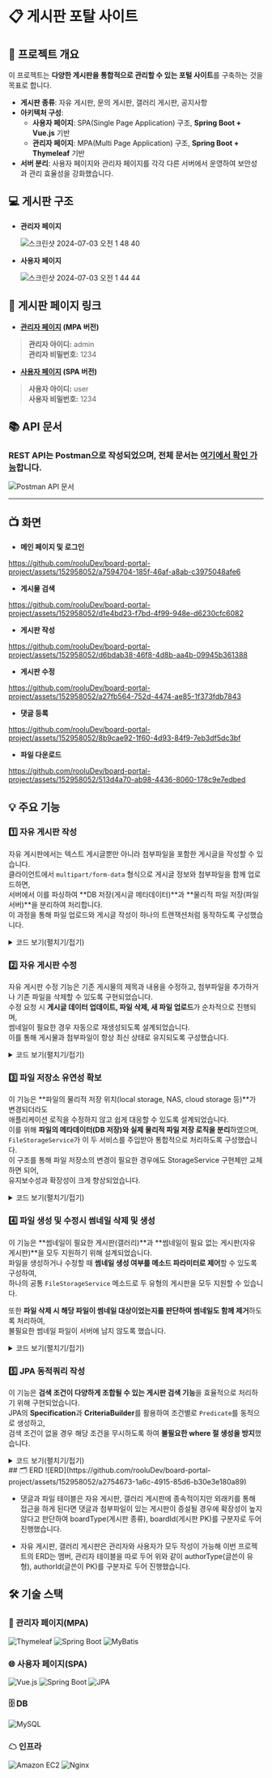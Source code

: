 # 📋 게시판 포탈 사이트

## 📝 프로젝트 개요
이 프로젝트는 **다양한 게시판을 통합적으로 관리할 수 있는 포털 사이트**를 구축하는 것을 목표로 합니다.

- **게시판 종류**: 자유 게시판, 문의 게시판, 갤러리 게시판, 공지사항
- **아키텍처 구성**:
  - **사용자 페이지**: SPA(Single Page Application) 구조, **Spring Boot + Vue.js** 기반
  - **관리자 페이지**: MPA(Multi Page Application) 구조, **Spring Boot + Thymeleaf** 기반
- **서버 분리**: 사용자 페이지와 관리자 페이지를 각각 다른 서버에서 운영하여 보안성과 관리 효율성을 강화했습니다.

## 💻 게시판 구조
+ **관리자 페이지**

  ![스크린샷 2024-07-03 오전 1 48 40](https://github.com/rooluDev/board-portal-project/assets/152958052/de163dde-e054-45a2-ab1a-9c24c66579ad)

+ **사용자 페이지**

  ![스크린샷 2024-07-03 오전 1 44 44](https://github.com/rooluDev/board-portal-project/assets/152958052/3be17fef-4c92-4e07-8611-d81a5cb7541a)


## 🔗 게시판 페이지 링크
+ **[관리자 페이지](http://3.35.111.101:8082/login) (MPA 버전)**
 
> **관리자 아이디:** admin  
> **관리자 비밀번호:** 1234
 
+ **[사용자 페이지](http://3.35.111.101/) (SPA 버전)**

> **사용자 아이디:** user  
> **사용자 비밀번호:** 1234

## 📚 API 문서

### REST API는 Postman으로 작성되었으며, 전체 문서는 [여기에서 확인 가능](https://documenter.getpostman.com/view/32925626/2sA3JRXyGT)합니다.

![Postman API 문서](https://github.com/rooluDev/board-portal-project/assets/152958052/71e90744-543d-415b-a027-94109042d4da)

---


## 📺 화면
  + **메인 페이지 및 로그인**
  

https://github.com/rooluDev/board-portal-project/assets/152958052/a7594704-185f-46af-a8ab-c3975048afe6

  + **게시물 검색**


https://github.com/rooluDev/board-portal-project/assets/152958052/d1e4bd23-f7bd-4f99-948e-d6230cfc6082


  + **게시판 작성**
  

https://github.com/rooluDev/board-portal-project/assets/152958052/d6bdab38-46f8-4d8b-aa4b-09945b361388


  + **게시판 수정**

https://github.com/rooluDev/board-portal-project/assets/152958052/a27fb564-752d-4474-ae85-1f373fdb7843


  
  + **댓글 등록**


https://github.com/rooluDev/board-portal-project/assets/152958052/8b9cae92-1f60-4d93-84f9-7eb3df5dc3bf


  + **파일 다운로드**
  

https://github.com/rooluDev/board-portal-project/assets/152958052/513d4a70-ab98-4436-8060-178c9e7edbed



## 💡 주요 기능

### 1️⃣ 자유 게시판 작성

자유 게시판에서는 텍스트 게시글뿐만 아니라 첨부파일을 포함한 게시글을 작성할 수 있습니다.  
클라이언트에서 `multipart/form-data` 형식으로 게시글 정보와 첨부파일을 함께 업로드하면,  
서버에서 이를 파싱하여 **DB 저장(게시글 메타데이터)**과 **물리적 파일 저장(파일 서버)**을 분리하여 처리합니다.  
이 과정을 통해 파일 업로드와 게시글 작성이 하나의 트랜잭션처럼 동작하도록 구성했습니다.

  <details>
   <summary>코드 보기(펼치기/접기)</summary>
  
    Controller
     ```
      @PostMapping("/board/free")
        public ResponseEntity addBoard(@Valid @ModelAttribute FreeBoardDto freeBoardDto,
                                       @RequestPart(name = "file", required = false) MultipartFile[] fileList,
                                       HttpServletRequest request) {
    
            ...
    
            return ResponseEntity.ok().build();
    
     ```
    DB Service
    ```
        /**
         * 자유게시물 추가
         *
         * @param freeBoardDto ( category_id, author_type, author_id, title, content )
         */
        Long addBoard(FreeBoardDto freeBoardDto);
    ```
    Storage Service
    ```
        /**
         * Multipart File List DB저장 및 물리적 파일 저장
         *
         * @param fileList 저장할 파일 리스트
         * @param boardId 게시판 번호
         * @param boardType 게시판 타입
         * @param thumbnail 썸네일 저장 할지
         */
        void storageFileList(MultipartFile[] fileList, Long boardId, String boardType, boolean thumbnail);
    ```
    
    [Controller 전체 코드](https://github.com/rooluDev/board-portal-project/blob/main/user-page/backend/src/main/java/com/user/backend/controller/FreeBoardController.java#L114-L145)
    
    [Storage Service 전체 코드](https://github.com/rooluDev/board-portal-project/blob/main/user-page/backend/src/main/java/com/user/backend/service/LocalStorageService.java#L34-L68)
  </details>

### 2️⃣ 자유 게시판 수정

자유 게시판 수정 기능은 기존 게시물의 제목과 내용을 수정하고, 첨부파일을 추가하거나 기존 파일을 삭제할 수 있도록 구현되었습니다.  
수정 요청 시 **게시글 데이터 업데이트, 파일 삭제, 새 파일 업로드**가 순차적으로 진행되며,  
썸네일이 필요한 경우 자동으로 재생성되도록 설계되었습니다.  
이를 통해 게시물과 첨부파일이 항상 최신 상태로 유지되도록 구성했습니다.


  <details>
    <summary>코드 보기(펼치기/접기)</summary>
   
     Controller
     ```
      /**
        * 자유게시판 수정
        *
        * @param boardId          PathVariable ( pk )
        * @param freeBoardDto     수정할 데이터
        * @param fileList         추가할 파일
        * @param deleteFileIdList 삭제할 파일의 pk 리스트
        * @param request          HttpServletRequest
        * @return null
        */
       @PutMapping("/board/free/{boardId}")
       public ResponseEntity modifyBoard(@PathVariable(name = "boardId") Long boardId,
                                         @Valid @ModelAttribute FreeBoardDto freeBoardDto,
                                         @RequestParam(name = "deleteFileIdList") List<Long> deleteFileIdList,
                                         @RequestPart(name = "file", required = false) MultipartFile[] fileList,
                                         HttpServletRequest request) {
   
           
           ...
  
           return ResponseEntity.ok().build();
      ```
      
      DB Service
      ```
      /**
       * 게시물 수정
       *
       * @param freeBoardDto ( categoryId, title, content, boardId )
       */
      void modifyBoard(FreeBoardDto freeBoardDto);
      ```
      
      Storage Service
      ```
      /**
       * 썸네일 DB저장 및 물리적 파일 저장
       *
       * @param fileDto 썸네일로 저장할 FileDto
       */
      void storageThumbnail(FileDto fileDto);
  
      /**
       * 파일 리스트 삭제
       *
       * @param deleteFileIdList 삭제할 파일들의 pk 리스트
       * @return 썸네일로 만든 파일 대상이 삭제가 되었는지
       */
      boolean deleteFileList(List<Long> deleteFileIdList);
      ```
      Mapper
      ```
      /**
       * UPDATE tb_free_board
       *
       * @param freeBoardDto ( categoryId, title, content, boardId )
       */
      void updateBoard(FreeBoardDto freeBoardDto);
      ```
      [Controller 전체코드](https://github.com/rooluDev/board-portal-project/blob/main/user-page/backend/src/main/java/com/user/backend/controller/FreeBoardController.java#L147-L186)
  
      [Storage Servie 전체코드](https://github.com/rooluDev/board-portal-project/blob/main/user-page/backend/src/main/java/com/user/backend/service/LocalStorageService.java#L34-L68)
   </details>

### 3️⃣ 파일 저장소 유연성 확보

이 기능은 **파일의 물리적 저장 위치(local storage, NAS, cloud storage 등)**가 변경되더라도  
애플리케이션 로직을 수정하지 않고 쉽게 대응할 수 있도록 설계되었습니다.  
이를 위해 **파일의 메타데이터(DB 저장)와 실제 물리적 파일 저장 로직을 분리**하였으며,  
`FileStorageService`가 이 두 서비스를 주입받아 통합적으로 처리하도록 구성했습니다.  
이 구조를 통해 파일 저장소의 변경이 필요한 경우에도 StorageService 구현체만 교체하면 되어,  
유지보수성과 확장성이 크게 향상되었습니다.

  <details>
    <summary>코드 보기(펼치기/접기)</summary>

     물리적 파일의 저장 위치 변경에 대응하기 위하여 (local storage, cloud storage, NAS 등...) 물리적 파일을 저장하는 StorageService Interface와 metadata를 저장하는 FileService Interface를 분리하고 
     위 두 인터페이스를 의존성을 주입하여 작동하는 FileStorageService를 작성해 유연성을 확보하였다.
   
          Metadata 저장소
          ```
         /**
         * File Service Interface
         */
         public interface FileService {
         
             /**
              * File 등록
              *
              * @param fileList DB에 저장할 File List
              * @param boardId  boardId ( pk )
              * @return 저장된 FileList
              */
             List<FileDto> addFileList(List<FileDto> fileList, Long boardId);
      
             ...
          ```
      
          물리적 파일 저장소
          ```
         /**
          * Storage Service
          */
         public interface StorageService {
         
             /**
              * Multipart File 리스트 물리적 파일 생성
              *
              * @param multipartFiles 저장할 파일
              * @param boardType 보드 타입
              * @return 저장된 파일들 FileDto 리스트
              */
             List<FileDto> storageFileList(MultipartFile[] multipartFiles, String boardType);
         
             /**
              * FileDto로 썸네일 물리적 생성
              *
              * @param fileDto 생성할 원본 파일
              * @return 생성된 Thumbnail의 객체
              */
             ThumbnailDto storageThumbnailFromFile(FileDto fileDto);
         }
         ```
      
         FileStorageService impl
         ```
         /**
          * FileStorageService Impl
          */
         @Service
         @RequiredArgsConstructor
         @Primary
         public class FileStorageServiceImpl implements FileStorageService {
         
             private final StorageService storageService;
             private final FileService fileService;
             private final ThumbnailService thumbnailService;
      
         ...
         ```
  
      [FileStorage Service 전체 코드](https://github.com/rooluDev/board-portal-project/blob/main/user-page/backend/src/main/java/com/user/backend/service/FileStorageServiceImpl.java)
  
   </details>

### 4️⃣ 파일 생성 및 수정시 썸네일 삭제 및 생성

이 기능은 **썸네일이 필요한 게시판(갤러리)**과 **썸네일이 필요 없는 게시판(자유 게시판)**을 모두 지원하기 위해 설계되었습니다.  
파일을 생성하거나 수정할 때 **썸네일 생성 여부를 메소드 파라미터로 제어**할 수 있도록 구성하여,  
하나의 공통 `FileStorageService` 메소드로 두 유형의 게시판을 모두 지원할 수 있습니다.  

또한 **파일 삭제 시 해당 파일이 썸네일 대상이었는지를 판단하여 썸네일도 함께 제거**하도록 처리하여,  
불필요한 썸네일 파일이 서버에 남지 않도록 했습니다.

  <details>
     <summary>코드 보기(펼치기/접기)</summary>
     썸네일이 필요한 게시판(갤러리)과 썸네일이 필요 없는 게시판(자유 게시판) 둘 다 사용하는 File Storage Service에서 썸네일의 생성 유무를 직접 주입해서 둘 다 사용 가능한 메소드를 생성했다.
  
     삭제 메소드
     ```
     /**
       * 파일 리스트 삭제
       *
       * @param deleteFileIdList 삭제할 파일들의 pk 리스트
       * @return 썸네일로 만든 파일 대상이 삭제가 되었는지
       */
      boolean deleteFileList(List<Long> deleteFileIdList);
     ```
     
     생성 메소드
     ```
     /**
       * Multipart File List DB저장 및 물리적 파일 저장
       *
       * @param fileList 저장할 파일 리스트
       * @param boardId 게시판 번호
       * @param boardType 게시판 타입
       * @param thumbnail 썸네일 저장 할지
       */
      void storageFileList(MultipartFile[] fileList, Long boardId, String boardType, boolean thumbnail);
     ```
  
     [FileStorageServiceImpl 전체 코드](https://github.com/rooluDev/board-portal-project/blob/main/user-page/backend/src/main/java/com/user/backend/service/FileStorageServiceImpl.java)
  </details>


### 5️⃣ JPA 동적쿼리 작성

이 기능은 **검색 조건이 다양하게 조합될 수 있는 게시판 검색 기능**을 효율적으로 처리하기 위해 구현되었습니다.  
JPA의 **Specification**과 **CriteriaBuilder**를 활용하여 조건별로 `Predicate`를 동적으로 생성하고,  
검색 조건이 없을 경우 해당 조건을 무시하도록 하여 **불필요한 where 절 생성을 방지**했습니다.

  <details>
   <summary>코드 보기(펼치기/접기)</summary>
     JPA의 Specification과 CriteriaBuilder를 활용하여 조건별 Predicate를 동적으로 생성하고, 검색 조건이 없는 경우에는 해당 조건을 무시하도록 구현.
  
     자유 게시판 Specification Class
     ```
     /**
       * 검색조건을 통한 쿼리 생성
       *
       * @param searchConditionDto 검색 조건
       * @return 쿼리
       */
      public static Specification<FreeBoard> findBySearchCondition(SearchConditionDto searchConditionDto) {
       ...
     ```
     
     FreeBoardRepository
     ```
     default Page<FreeBoard> findBySearchCondition(SearchConditionDto searchConditionDto) {
          Specification<FreeBoard> specification = FreeBoardSpecification.findBySearchCondition(searchConditionDto);
          Sort.Direction direction = Sort.Direction.fromString(searchConditionDto.getOrderDirection());
          String orderValue = searchConditionDto.getOrderValue() != null ? searchConditionDto.getOrderValue() : "createdAt";
          Pageable pageable = PageRequest.of(searchConditionDto.getPageNum() - 1, searchConditionDto.getPageSize(), direction, orderValue);
          return findAll(specification, pageable);
      }
     ```
  
     [FreeBoardSpecification 전체 코드](https://github.com/rooluDev/board-portal-project/blob/main/user-page/backend/src/main/java/com/user/backend/specification/FreeBoardSpecification.java)
  </details>
## 🗂 ERD
![ERD](https://github.com/rooluDev/board-portal-project/assets/152958052/a2754673-1a6c-4915-85d6-b30e3e180a89)

+ 댓글과 파일 테이블은 자유 게시판, 갤러리 게시판에 종속적이지만 외래키를 통해 접근을 하게 된다면 댓글과 첨부파일이 있는 게시판이 증설될 경우에 확장성이 높지 않다고 판단하여 boardType(게시판 종류), boardId(게시판 PK)를 구분자로 두어 진행했습니다.

+ 자유 게시판, 갤러리 게시판은 관리자와 사용자가 모두 작성이 가능해 이번 프로젝트의 ERD는 멤버, 관리자 테이블을 따로 두어 위와 같이 authorType(글쓴이 유형), authorId(글쓴이 PK)를 구분자로 두어 진행했습니다.

  
## 🛠 기술 스택
### 🔧 관리자 페이지(MPA)
![Thymeleaf](https://img.shields.io/badge/thymeleaf-005F0F?style=for-the-badge&logo=thymeleaf&logoColor=white)
![Spring Boot](https://img.shields.io/badge/springboot-6DB33F?style=for-the-badge&logo=springboot&logoColor=white)
![MyBatis](https://img.shields.io/badge/MyBatis-000000?style=for-the-badge&logo=MyBatis&logoColor=white)

### 🌐 사용자 페이지(SPA)
![Vue.js](https://img.shields.io/badge/vue.js-4FC08D?style=for-the-badge&logo=vue.js&logoColor=white)
![Spring Boot](https://img.shields.io/badge/springboot-6DB33F?style=for-the-badge&logo=springboot&logoColor=white)
![JPA](https://img.shields.io/badge/JPA-000000?style=for-the-badge&logoColor=white)

### 🗄 DB
![MySQL](https://img.shields.io/badge/mysql-4479A1?style=for-the-badge&logo=mysql&logoColor=white)

### ☁ 인프라
![Amazon EC2](https://img.shields.io/badge/amazonec2-FF9900?style=for-the-badge&logo=amazonec2&logoColor=white)
![Nginx](https://img.shields.io/badge/nginx-009639?style=for-the-badge&logo=nginx&logoColor=white)
